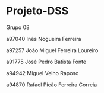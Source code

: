 # Projeto-DSS

Grupo 08

a97040 Inês Nogueira Ferreira

a97257 João Miguel Ferreira Loureiro

a91775 José Pedro Batista Fonte

a94942 Miguel Velho Raposo

a94870 Rafael Picão Ferreira Correia
